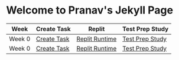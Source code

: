 # Welcome to Pranav's Jekyll Page

|Week|Create Task|Replit|Test Prep Study|
| - | - | - | - |
|Week 0|[Create Task](https://pranavp04.github.io/Pranav-Data-Structures-Repository-Tri-3/createtask)|[Replit Runtime](https://pranavp04.github.io/Pranav-Data-Structures-Repository-Tri-3/pythonmenu)|[Test Prep Study](https://pranavp04.github.io/Pranav-Data-Structures-Repository-Tri-3/5.1-5.2%20Notes)|[Week 0 Individual Grading](https://github.com/PranavP04/Pranav-Data-Structures-Repository-Tri-3/issues/1)|
|Week 0|[Create Task](https://pranavp04.github.io/Pranav-Data-Structures-Repository-Tri-3/createtask)|[Replit Runtime](https://pranavp04.github.io/Pranav-Data-Structures-Repository-Tri-3/pythonmenu)|[Test Prep Study](https://pranavp04.github.io/Pranav-Data-Structures-Repository-Tri-3/5.1-5.2%20Notes)|[Week 0 Individual Grading](https://github.com/PranavP04/Pranav-Data-Structures-Repository-Tri-3/issues/1)|
